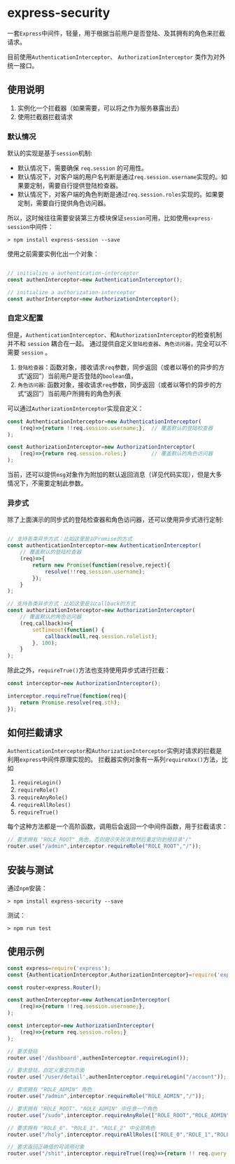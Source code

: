 # express-security

一套`Express`中间件，轻量，用于根据当前用户是否登陆、及其拥有的角色来拦截请求。

目前使用`AuthenticationInterceptor`、 `AuthorizationInterceptor` 类作为对外统一接口。

## 使用说明

1. 实例化一个拦截器（如果需要，可以将之作为服务暴露出去）
2. 使用拦截器拦截请求

### 默认情况

默认的实现是基于`session`机制:

* 默认情况下，需要确保  `req.session` 的可用性。
* 默认情况下，对客户端的用户名判断是通过`req.session.username`实现的。如果要定制，需要自行提供登陆检查器。
* 默认情况下，对客户端的角色判断是通过`req.session.roles`实现的。如果要定制，需要自行提供角色访问器。

所以，这时候往往需要安装第三方模块保证`session`可用，比如使用`express-session`中间件：
```
> npm install express-session --save
```

使用之前需要实例化出一个对象：
```JavaScript

// initialize a authentication-interceptor
const authenInterceptor=new AuthenticationInterceptor();

// initialize a authorization-interceptor
const authorInterceptor=new AuthorizationInterceptor();
```

### 自定义配置

但是，`AuthenticationInterceptor`、和`AuthorizationInterceptor`的检查机制并不和 `session` 耦合在一起。 通过提供自定义`登陆检查器`、`角色访问器`，完全可以不需要 `session` 。

1. `登陆检查器`：函数对象，接收请求`req`参数，同步返回（或者以等价的异步的方式“返回”）当前用户是否登陆的`boolean`值，
2. `角色访问器`: 函数对象，接收请求`req`参数，同步返回（或者以等价的异步的方式“返回”）当前用户所拥有的角色列表

可以通过`AuthorizationInterceptor`实现自定义：
```JavaScript
const AuthenticationInterceptor=new AuthenticationInterceptor(
    (req)=>{return !!req.session.username;},  // 覆盖默认的登陆检查器
);

const AuthorizationInterceptor=new AuthorizationInterceptor(
    (req)=>{return req.session.roles;}        // 覆盖默认的角色访问器
);
```

当前，还可以提供`msg`对象作为附加的默认返回消息（详见代码实现），但是大多情况下，不需要定制此参数。

### 异步式

除了上面演示的同步式的登陆检查器和角色访问器，还可以使用异步式进行定制:

```JavaScript

// 支持各类异步方式：比如这里是以Promise的方式
const authenticationInterceptor=new AuthenticationInterceptor(
    // 覆盖默认的登陆检查器
    (req)=>{
        return new Promise(function(resolve,reject){
            resolve(!!req.session.username);
        });
    }
);

// 支持各类异步方式：比如这里是以callback的方式
const authorizationInterceptor=new AuthorizationInterceptor(
    // 覆盖默认的角色访问器
    (req,callback)=>{
        setTimeout(function() {
            callback(null,req.session.rolelist);
        }, 100);
    }
);
```

除此之外，`requireTrue()`方法也支持使用异步式进行拦截：
```JavaScript
const interceptor=new AuthorizationInterceptor();

interceptor.requireTrue(function(req){
    return Promise.resolve(req.sth);
});
```


## 如何拦截请求

`AuthenticationInterceptor`和`AuthorizationInterceptor`实例对请求的拦截是利用`express`中间件原理实现的。
拦截器实例对象有一系列`requireXxx()`方法，比如

1. `requireLogin()`
2. `requireRole()`
3. `requireAnyRole()`
4. `requireAllRoles()`
5. `requireTrue()`

每个这种方法都是一个高阶函数，调用后会返回一个中间件函数，用于拦截请求：

```JavaScript
// 要求拥有 "ROLE_ROOT" 角色，否则提示失败消息然后重定向到根目录"/"
router.use("/admin",interceptor.requireRole("ROLE_ROOT","/"));
```

## 安装与测试

通过`npm`安装：
```
> npm install express-security --save
```

测试：
```
> npm run test
```

## 使用示例

```JavaScript
const express=require('express');
const {AuthenticationInterceptor,AuthorizationInterceptor}=require('express-security');

const router=express.Router();

const authenInterceptor=new AuthencationInterceptor(
    (req)=>{return !!req.session.username;},
);

const interceptor=new AuthorizationInterceptor(
    (req)=>{return req.session.roles;}
);

// 要求登陆
router.use('/dashboard',authenInterceptor.requireLogin());

// 要求登陆，自定义重定向页面
router.use('/user/detail',authenInterceptor.requireLogin("/account"));

// 要求拥有 "ROLE_ADMIN" 角色
router.use("/admin",interceptor.requireRole("ROLE_ADMIN","/"));

// 要求拥有 "ROLE_ROOT"、"ROLE_ADMIN" 中任意一个角色
router.use("/sudo",interceptor.requireAnyRole(["ROLE_ROOT","ROLE_ADMIN"]));

// 要求拥有 "ROLE_0"、"ROLE_1"、"ROLE_2" 中全部角色
router.use("/holy",interceptor.requireAllRoles(["ROLE_0","ROLE_1","ROLE_2"]));

// 要求返回正确值的可调用对象
router.use("/shit",interceptor.requireTrue((req)=>{return !! req.query.sth;},"/"));
```
